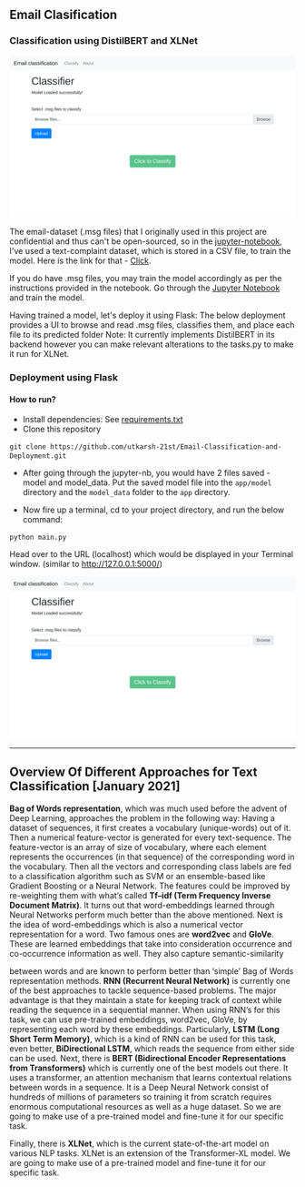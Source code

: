 ## Email Clasification
### Classification using DistilBERT and XLNet

![Home Page](https://github.com/utkarsh-21st/Email-Classification-and-Deployment/blob/master/app/data/images/home_img.png "Home Page")

The email-dataset (.msg files) that I originally used in this project are confidential and thus can't be open-sourced, so in the [jupyter-notebook](https://github.com/utkarsh-21st/Email-Classification-and-Deployment/blob/master/text_classification.ipynb "jupyter-notebook"), I've used a text-complaint dataset, which is stored in a CSV file, to train the model.
Here is the link for that - [Click](https://drive.google.com/file/d/10LSWKtWAOOSv1l-SIvzr6sPI-niXcxbZ/view "Click").

If you do have .msg files, you may train the model accordingly as per the instructions provided in the notebook.
Go through the [Jupyter Notebook](https://github.com/utkarsh-21st/Email-Classification-and-Deployment/blob/master/text_classification.ipynb "Jupyter Notebook") and train the model.

Having trained a model, let's deploy it using Flask:
The below deployment provides a UI to browse and read .msg files, classifies them, and place each file to its predicted folder 
Note: It currently implements DistilBERT in its backend however you can make relevant alterations to the tasks.py to make it run for XLNet.

### Deployment using Flask
#### How to run?
- Install dependencies: See [requirements.txt](https://github.com/utkarsh-21st/Email-Classification-and-Deployment/blob/master/requirements.txt "requirements.txt")
- Clone this repository
```shell
git clone https://github.com/utkarsh-21st/Email-Classification-and-Deployment.git
```
- After going through the jupyter-nb, you would have 2 files saved - model and model_data. Put the saved model file into the `app/model` directory and the `model_data`  folder to the `app` directory.

- Now fire up a terminal, cd to your project directory, and run the below command:

```shell
python main.py
```
Head over to the URL (localhost) which would be displayed in your Terminal window.
(similar to http://127.0.0.1:5000/)

![Home Page](https://github.com/utkarsh-21st/Email-Classification-and-Deployment/blob/master/app/data/images/home_img.png "Home Page")

------------

## Overview Of Different Approaches for Text Classification [January 2021]
**Bag of Words representation**, which was much used before the advent of
Deep Learning, approaches the problem in the following way:
Having a dataset of sequences, it first creates a vocabulary (unique-words)
out of it. Then a numerical feature-vector is generated for every
text-sequence. The feature-vector is an array of size of vocabulary, where
each element represents the occurrences (in that sequence) of the
corresponding word in the vocabulary.
Then all the vectors and corresponding class labels are fed to a
classification algorithm such as SVM or an ensemble-based like Gradient
Boosting or a Neural Network.
The features could be improved by re-weighting them with what’s called
**Tf–idf (Term Frequency Inverse Document Matrix)**.
It turns out that word-embeddings learned through Neural Networks
perform much better than the above mentioned.
Next is the idea of word-embeddings which is also a numerical vector
representation for a word. Two famous ones are **word2vec** and **GloVe**.
These are learned embeddings that take into consideration occurrence and
co-occurrence information as well. They also capture semantic-similarity

between words and are known to perform better than ‘simple’ Bag of Words
representation methods.
**RNN (Recurrent Neural Network)** is currently one of the best approaches to
tackle sequence-based problems. The major advantage is that they
maintain a state for keeping track of context while reading the sequence in
a sequential manner.
When using RNN’s for this task, we can use pre-trained embeddings,
word2vec, GloVe, by representing each word by these embeddings.
Particularly, **LSTM (Long Short Term Memory)**, which is a kind of RNN can
be used for this task, even better, **BiDirectional LSTM**, which reads the
sequence from either side can be used.
Next, there is **BERT (Bidirectional Encoder Representations from
Transformers)** which is currently one of the best models out there. It uses a
transformer, an attention mechanism that learns contextual relations
between words in a sequence. It is a Deep Neural Network consist of
hundreds of millions of parameters so training it from scratch requires
enormous computational resources as well as a huge dataset. So we are
going to make use of a pre-trained model and fine-tune it for our specific
task.

Finally, there is **XLNet**, which is the current state-of-the-art model on
various NLP tasks. XLNet is an extension of the Transformer-XL model. We
are going to make use of a pre-trained model and fine-tune it for our
specific task.
